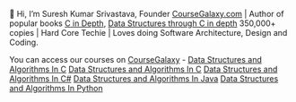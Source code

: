 👋 Hi, I’m Suresh Kumar Srivastava, Founder [CourseGalaxy.com]( http://coursegalaxy.com/) | Author of popular books [C in Depth]( https://www.amazon.in/C-Depth-Deepali-Srivastava/dp/8183330487/), [Data Structures through C in depth]( https://www.amazon.in/Data-Structures-Through-C-Depth/dp/8176567418/) 350,000+ copies | Hard Core Techie | Loves doing Software Architecture, Design and Coding.

You can access our courses on [CourseGalaxy]( http://coursegalaxy.com/) -
[Data Structures and Algorithms In C](http://coursegalaxy.com/course/data-structures-algorithms-c.html)
[Data Structures and Algorithms In C](http://coursegalaxy.com/course/data-structures-algorithms-c-plus-plus.html)
[Data Structures and Algorithms In C#](http://coursegalaxy.com/course/data-structures-algorithms-csharp.html)
[Data Structures and Algorithms In Java](http://coursegalaxy.com/course/data-structures-algorithms-java.html)
[Data Structures and Algorithms In Python](http://coursegalaxy.com/course/data-structures-algorithms-python.html)

<!---
[![data-structures-algorithms-java](https://user-images.githubusercontent.com/96913690/200234744-14a5ed97-085f-44f3-9298-979c2053c580.jpg)](http://coursegalaxy.com/)
[![data-structures-algorithms-python](https://user-images.githubusercontent.com/96913690/200234827-86aec10a-bfab-4371-91fc-e2be855ff1ff.jpg)](http://coursegalaxy.com/)
[![data-structures-algorithms-c](https://user-images.githubusercontent.com/96913690/200234592-25d33957-0e9e-4cc0-b324-2a73325aca85.jpg)](http://coursegalaxy.com/)
[![data-structures-algorithms-csharp](https://user-images.githubusercontent.com/96913690/200234905-67b85dfd-20c4-4f4b-afd2-e10d3568fff8.jpg)](http://coursegalaxy.com/)


I am an Founder of CourseGalaxy.com and have written two books – [C in Depth](https://www.amazon.in/C-Depth-Deepali-Srivastava/dp/8183330487/),  [Data Structures through C in depth](https://www.amazon.in/Data-Structures-Through-C-Depth/dp/8176567418/)

You can access our courses on [CourseGalaxy](http://coursegalaxy.com/) -
[Data Structures and Algorithms In C](http://coursegalaxy.com/course/data-structures-algorithms-c.html)
[Data Structures and Algorithms In C](http://coursegalaxy.com/course/data-structures-algorithms-c-plus-plus.html)
[Data Structures and Algorithms In C#](http://coursegalaxy.com/course/data-structures-algorithms-csharp.html)
[Data Structures and Algorithms In Java](http://coursegalaxy.com/course/data-structures-algorithms-java.html)
[Data Structures and Algorithms In Python](http://coursegalaxy.com/course/data-structures-algorithms-python.html)


- 👋 Hi, I’m @suresh-srivastava
- 👀 I’m interested in ...
- 🌱 I’m currently learning ...
- 💞️ I’m looking to collaborate on ...
- 📫 How to reach me ...


suresh-srivastava/suresh-srivastava is a ✨ special ✨ repository because its `README.md` (this file) appears on your GitHub profile.
You can click the Preview link to take a look at your changes.
--->
